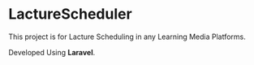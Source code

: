 # LactureScheduler

This project is for Lacture Scheduling in any Learning Media Platforms.

Developed Using **Laravel**.
